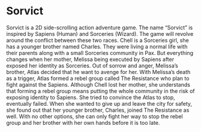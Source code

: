 # Sorvict
Sorvict is a 2D side-scrolling action adventure game. The name “Sorvict” is inspired by Sapiens (Human) and Sorceries (Wizard). The game will revolve around the conflict between these two races. Chell is a Sorceries girl, she has a younger brother named Charles. They were living a normal life with their parents along with a small Sorceries community in Pax. But everything changes when her mother, Melissa being executed by Sapiens after exposed her identity as  Sorceries. Out of sorrow and anger, Melissa’s brother, Atlas decided that he want to avenge for her. With Melissa’s death as a trigger, Atlas formed a rebel group called The Resistance who plan to fight against the Sapiens. Although Chell lost her mother, she understands that forming a rebel group means putting the whole community in the risk of exposing identity to Sapiens. She tried to convince the Atlas to stop, eventually failed. When she wanted to give up and leave the city for safety, she found out that her younger brother, Charles, joined The Resistance as well. With no other options, she can only fight her way to stop the rebel group and her brother with her own hands before it is too late.
